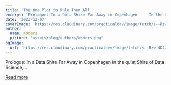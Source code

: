```yaml
---
title: 'The One Plot to Rule Them All'
excerpt: 'Prologue: In a Data Shire Far Away in Copenhagen     In the quiet Shire of Data Science,...'
date: '2023-12-07'
coverImage: 'https://res.cloudinary.com/practicaldev/image/fetch/s--Rzw-4D4z--/c_imagga_scale,f_auto,fl_progressive,h_420,q_66,w_1000/https://dev-to-uploads.s3.amazonaws.com/uploads/articles/6esx4gefhrsvuvzdryva.gif'
author:
  name: Koders
  picture: "assets/blog/authors/koders.png"
ogImage:
  url: 'https://res.cloudinary.com/practicaldev/image/fetch/s--Rzw-4D4z--/c_imagga_scale,f_auto,fl_progressive,h_420,q_66,w_1000/https://dev-to-uploads.s3.amazonaws.com/uploads/articles/6esx4gefhrsvuvzdryva.gif'
---
```


Prologue: In a Data Shire Far Away in Copenhagen     In the quiet Shire of Data Science,...

[Read more](https://dev.to/proteusiq/the-one-plot-to-rule-them-all-52e1)
